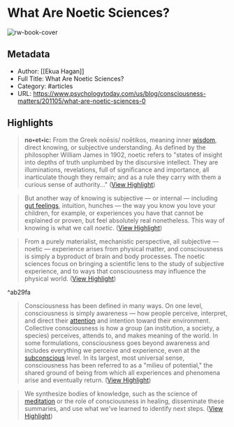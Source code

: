 # What Are Noetic Sciences?

![rw-book-cover](https://cdn2.psychologytoday.com/assets/styles/min_1200px_wide/public/field_user_blogger_photo/cassi_vieten-061-edit_copy-removebg-preview.jpg?itok=nXOY93SI)

## Metadata
- Author: [[Ekua Hagan]]
- Full Title: What Are Noetic Sciences?
- Category: #articles
- URL: https://www.psychologytoday.com/us/blog/consciousness-matters/201105/what-are-noetic-sciences-0

## Highlights

> **no•et•ic:** From the Greek noēsis/ noētikos, meaning inner [wisdom](https://www.psychologytoday.com/us/basics/wisdom), direct knowing, or subjective understanding. As defined by the philosopher William James in 1902, noetic refers to "states of insight into depths of truth unplumbed by the discursive intellect. They are illuminations, revelations, full of significance and importance, all inarticulate though they remain; and as a rule they carry with them a curious sense of authority..." ([View Highlight](https://read.readwise.io/read/01gtrg17f3x68q9edgtcbstyav))


> But another way of knowing is subjective — or internal — including [gut feelings](https://www.psychologytoday.com/us/basics/intuition), intuition, hunches — the way you know you love your children, for example, or experiences you have that cannot be explained or proven, but feel absolutely real nonetheless. This way of knowing is what we call *noetic*. ([View Highlight](https://read.readwise.io/read/01gtrg126kacbxbrn1t6yp53mp))


> From a purely materialist, mechanistic perspective, all subjective — noetic — experience arises from physical matter, and consciousness is simply a byproduct of brain and body processes. The noetic sciences focus on bringing a scientific lens to the study of subjective experience, and to ways that consciousness may influence the physical world. ([View Highlight](https://read.readwise.io/read/01gtrg1qz19kv9gcv3wdpdwe1f))

^ab29fa


> Consciousness has been defined in many ways. On one level, consciousness is simply awareness — how people perceive, interpret, and direct their [attention](https://www.psychologytoday.com/us/basics/attention) and intention toward their environment. Collective consciousness is how a group (an institution, a society, a species) perceives, attends to, and makes meaning of the world. In some formulations, consciousness goes beyond awareness and includes everything we perceive and experience, even at the [subconscious](https://www.psychologytoday.com/us/basics/unconscious) level. In its largest, most universal sense, consciousness has been referred to as a "milieu of potential," the shared ground of being from which all experiences and phenomena arise and eventually return. ([View Highlight](https://read.readwise.io/read/01gtrg2994dwqgdqkg8qh2h3tj))


> We synthesize bodies of knowledge, such as the science of [meditation](https://www.psychologytoday.com/us/basics/meditation) or the role of consciousness in healing, disseminate these summaries, and use what we've learned to identify next steps. ([View Highlight](https://read.readwise.io/read/01gtrghqxp4k0apz2hb8e0c7wn))

